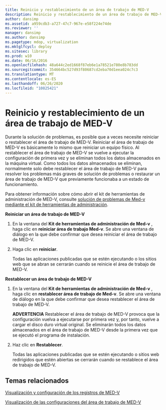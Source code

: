 ```yaml
---
title: Reinicio y restablecimiento de un área de trabajo de MED-V
description: Reinicio y restablecimiento de un área de trabajo de MED-V
author: dansimp
ms.assetid: a959cdb3-a727-47c7-967e-e58f224e74de
ms.reviewer: ''
manager: dansimp
ms.author: dansimp
ms.pagetype: mdop, virtualization
ms.mktglfcycl: deploy
ms.sitesec: library
ms.prod: w10
ms.date: 06/16/2016
ms.openlocfilehash: 48a644c2ed1668f87eb6e1a78521e780e8b783dd
ms.sourcegitcommit: 354664bc527d93f80687cd2eba70d1eea024c7c3
ms.translationtype: MT
ms.contentlocale: es-ES
ms.lasthandoff: 06/26/2020
ms.locfileid: "10825421"
---
```

# Reinicio y restablecimiento de un área de trabajo de MED-V


Durante la solución de problemas, es posible que a veces necesite reiniciar o restablecer el área de trabajo de MED-V. Reiniciar el área de trabajo de MED-V es básicamente lo mismo que reiniciar un equipo físico. Al restablecer el área de trabajo de MED-V se vuelve a ejecutar la configuración de primera vez y se eliminan todos los datos almacenados en la máquina virtual. Como todos los datos almacenados se eliminan, normalmente solo debe restablecer el área de trabajo de MED-V para resolver los problemas más graves de solución de problemas o restaurar un área de trabajo de MED-V que previamente funcionaba a un estado de funcionamiento.

Para obtener información sobre cómo abrir el kit de herramientas de administración de MED-V, consulte [solución de problemas de Med-v mediante el kit de herramientas de administración](troubleshooting-med-v-by-using-the-administration-toolkit.md).

**Reiniciar un área de trabajo de MED-V**

1.  En la ventana del **Kit de herramientas de administración de Med-v** , haga clic en **reiniciar área de trabajo Med-v**. Se abre una ventana de diálogo en la que debe confirmar que desea reiniciar el área de trabajo de MED-V.

2.  Haga clic en **reiniciar**.

    Todas las aplicaciones publicadas que se estén ejecutando o los sitios web que se abran se cerrarán cuando se reinicie el área de trabajo de MED-V.

**Restablecer un área de trabajo de MED-V**

1.  En la ventana del **Kit de herramientas de administración de Med-v** , haga clic en **restablecer área de trabajo de Med-v**. Se abre una ventana de diálogo en la que debe confirmar que desea restablecer el área de trabajo de MED-V.

    **ADVERTENCIA**  Restablecer el área de trabajo de MED-V provoca que la configuración vuelva a ejecutarse por primera vez y, por tanto, vuelve a cargar el disco duro virtual original. Se eliminarán todos los datos almacenados en el área de trabajo de MED-V desde la primera vez que se ejecutó el programa de instalación.

     

2.  Haz clic en **Restablecer**.

    Todas las aplicaciones publicadas que se estén ejecutando o sitios web redirigidos que estén abiertas se cerrarán cuando se restablece el área de trabajo de MED-V.

## Temas relacionados


[Visualización y configuración de los registros de MED-V](viewing-and-configuring-med-v-logs.md)

[Visualización de las configuraciones del área de trabajo de MED-V](viewing-med-v-workspace-configurations.md)

 

 





